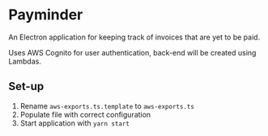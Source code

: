 # Payminder

An Electron application for keeping track of invoices that are yet to be paid.

Uses AWS Cognito for user authentication, back-end will be created using Lambdas.

## Set-up

1. Rename `aws-exports.ts.template` to `aws-exports.ts`
2. Populate file with correct configuration
3. Start application with `yarn start`
